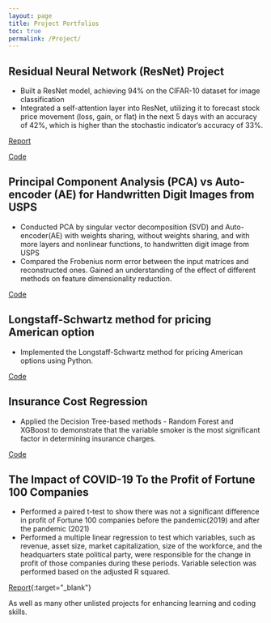 ```yaml
---
layout: page
title: Project Portfolios
toc: true
permalink: /Project/
---
```

## Residual Neural Network (ResNet) Project
  - Built a ResNet model, achieving 94% on the CIFAR-10 dataset for image classification
  - Integrated a self-attention layer into ResNet, utilizing it to forecast stock price movement (loss, gain, or flat) in the next 5 days with an accuracy of 42%, which is higher than the stochastic indicator’s accuracy of 33%.
    
[Report](javascript:void(window.open('https://github.com/zhiweilin27/zhiweilin27.github.io/files/14082021/AMS_691.1.pdf')))

[Code](https://github.com/zhiweilin27/ResNet)

## Principal Component Analysis (PCA) vs Auto-encoder (AE) for Handwritten Digit Images from USPS
   - Conducted PCA by singular vector decomposition (SVD) and Auto-encoder(AE) with weights sharing, without weights sharing, and with more layers and nonlinear functions, to handwritten digit image from USPS
   - Compared the Frobenius norm error between the input matrices and reconstructed ones. Gained an understanding of the effect of different methods on feature dimensionality reduction.
     
[Code](https://github.com/zhiweilin27/PCA)

## Longstaff-Schwartz method for pricing American option
  - Implemented the Longstaff-Schwartz method for pricing American options using Python.
    
[Code](https://github.com/zhiweilin27/AMS-514/blob/main/AMS%20514%20Project%20Implementation.ipynb)

## Insurance Cost Regression
  - Applied the Decision Tree-based methods - Random Forest and XGBoost to demonstrate that the variable smoker is the most significant factor in determining insurance charges.
    
[Code](https://zhiweilin27.github.io/Data-analysis-in-R/Insurance-Cost.html)

## The Impact of COVID-19 To the Profit of Fortune 100 Companies
  - Performed a paired t-test to show there was not a significant difference in profit of Fortune 100 companies before the pandemic(2019) and after the pandemic (2021)
  - Performed a multiple linear regression to test which variables, such as revenue, asset size, market capitalization, size of the workforce, and the headquarters state political party, were responsible for the change in profit of those companies during these periods. Variable selection was performed based on the adjusted R squared.
    
[Report](https://github.com/zhiweilin27/zhiweilin27.github.io/files/14082039/Project.Report.pdf){:target="_blank"}


As well as many other unlisted projects for enhancing learning and coding skills.
